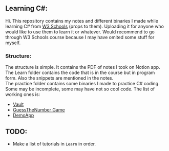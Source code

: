 ## Learning C#:
Hi. This repository contains my notes and different binaries I made while learning C# from [W3 Schools](https://www.w3schools.com/cs/index.php) (props to them). Uploading it for anyone who would like to use them to learn it or whatever. Would recommend to go through W3 Schools course because I may have omited some stuff for myself.
<br>

### Structure:
The structure is simple. It contains the PDF of notes I took on Notion app. The Learn folder contains the code that is in the course but in program form. Also the snippets are mentioned in the notes.
<br>
The practice folder contains some binaries I made to practice C# coding. Some may be incomplete, some may have not so cool code. The list of working ones is:
- [Vault](https://github.com/crypt0ace/Learning-CS/tree/main/Practice/Vault)
- [GuessTheNumber Game](https://github.com/crypt0ace/Learning-CS/tree/main/Practice/GuessTheNumber)
- [DemoApp](https://github.com/crypt0ace/Learning-CS/tree/main/Practice/DemoApp)
## TODO:
- Make a list of tutorials in `Learn` in order. 
